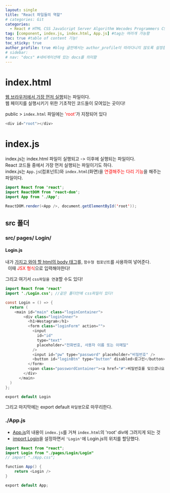 ```yaml
---
layout: single
title: "React 파일들의 역할"
# categories: Git
categories:
  - React # HTML CSS JavaScript Server Algorithm Wecodes Programmers CS Github Blog
tag: [component, index.js, index.html, App.js] #tag는 여러개 가능함
toc: true #table of content 기능!
toc_sticky: true
author_profile: true #blog 글안에서는 author_profile이 따라다니지 않도록 설정함
# sidebar:
# nav: "docs" #네비게이션에 있는 docs를 의미함
---
```


# index.html

<u>웹 브라우저에서 가장 먼저 실행</u>되는 파일이다.  
웹 페이지를 실행시키기 위한 기초적인 코드들이 모여있는 곳이다!

public > `index.html` 파일에는 <span style="color:red">'root'</span>가 지정되어 있다

```java
<div id="root"></div>
```

# index.js

index.js는 index.html 파일이 실행되고 -> 이후에 실행되는 파일이다.  
React 코드들 중에서 가장 먼저 실행되는 파일이기도 하다.  
index.js는 `App.js`(컴포넌트)와 `index.html`(화면)을 <span style="color:red">연결해주는 다리 기능</span>을 해주는 파일이다.

```java
import React from 'react';
import ReactDOM from 'react-dom';
import App from './App';

ReactDOM.render(<App />, document.getElementById('root'));
```

## src 폴더

### src/ pages/ Login/

#### Login.js

내가 <u>가지고 와야 할 html의 body 태그</u>를, `함수형 컴포넌트`를 사용하여 넣어준다.  
&nbsp; 이때 <span style="color:red">JSX 형식</span>으로 입력해야한다!

그리고 여기서 `css파일을 연결`할 수도 있다!

```java
import React from 'react'
import './Login.css'; //같은 폴더안에 css파일이 있다!

const Login = () => {
  return (
    <main id="main" class="loginContainer">
        <div class="loginInner">
          <h1>Westagram</h1>
          <form class="loginForm" action="">
            <input
              id="id"
              type="text"
              placeholder="전화번호, 사용자 이름 또는 이메일"
            />
            <input id="pw" type="password" placeholder="비밀번호" />
            <button id="loginBtn" type="button" disabled>로그인</button>
          </form>
          <span class="passwordContainer"><a href="#">비밀번호를 잊으셨나요?</a></span>
        </div>
      </main>
  )
};

export default Login
```

그리고 마지막에는 export default `파일명`으로 마무리한다.

### ./App.js

- <u>App.js</u>의 내용이 `index.js`를 거쳐 `index.html`의 'root' div에 그려지게 되는 것
- <u>import Login</u>을 설정하면서 `'Login'`에 Login.js의 위치를 할당했다.

```java
import React from "react";
import Login from "./pages/Login/Login"
// import "./App.css";

function App() {
    return <Login />
}

export default App;
```

<!-- ### 2. Link 넣기

```

유형 1: (설명어를 입력) : [gunhee's coding blog](https://gunhee-jeong.github.io/)
유형 2: (URL 자동연결) : <https://gunhee-jeong.github.io/>
유형 3: (동일 파일 내 '문단으로 이동') : [1. Header로 이동](###-1-header)

```

유형 1: (설명어를 입력) : [gunhee's coding blog](https://gunhee-jeong.github.io/)
유형 2: (URL 자동연결) : <https://gunhee-jeong.github.io/>
유형 3: (동일 파일 내 '문단으로 이동') : [1. Header로 이동](#1-header)
유형 3의 방법

1. 특수문자를 제거
2. 스페이스는 -로 바꾸고
3. 대문자는 소문자로!
   그래서 ### 1. Header -> #1-header

## Link: [google][https://www.google.com/]

### 3. 수평선

```

---

```

---

### 4. 라인 바꾸기

```

스페이스바를 2번 눌러주면 다음칸으로
이동할 수 있어요!

```

---

스페이스바를 2번 눌러주면
다음칸으로 이동할 수 있어요!

### 5. list 만들기

```

1. 1번
2. 2번
3. 3번

- 순서없는 list
  - 순서없는 list
    - 순서없는 list

```

1. 1번
2. 2번
3. 3번

- 순서없는 list
  - 순서없는 list
    - 순서없는 list

---

### 6. font 관련

```

**진하게** -> 볼드
_기울여서_ -> 이탤릭체
~~취소선~~ -> 취소선

<ul>밑줄넣기</ul> -> 밑줄
<span style="color:red">빨간 글씨</span> -> 글자색
이것이 `인라인` 입니다 -> 인라인 코드
```

**진하게** -> 볼드
_기울여서_ -> 이탤릭체
~~취소선~~ -> 취소선
<u>밑줄넣기</u> -> 밑줄
<span style="color:red">빨간 글씨</span>
이것이 `인라인` 입니다 -> 인라인 코드

---

### 7. 인용구문

```
> coding
>
> > JavaScript
> >
> > > 내가 프짱!
```

> coding
>
> > JavaScript
> >
> > > 내가 프짱!

---

### 8. 이미지 삽입

```
유형1: ('사이즈를 조절' -> HTML 태그 사용) : <img src="https://gunhee-jeong.github.io/assets/images/blogLogo.png" width="300" height="200">
유형2: (이미지 삽입 후 -> 링크 걸기)
[![이미지](https://gunhee-jeong.github.io/assets/images/blogLogo/blogLogo.png)](https://gunhee-jeong.github.io/)
```

유형1: ('사이즈를 조절' -> HTML 태그 사용) : <img src="https://gunhee-jeong.github.io/assets/images/blogLogo.png" width="300" height="200">
유형2: (이미지 삽입 후 -> 링크 걸기)
[![이미지](https://gunhee-jeong.github.io/assets/images/blogLogo.png)](https://gunhee-jeong.github.io/)

### 9. 표 만들기

```
||국어|영어|
| :--- | ---: | :--: |
|건희 | 100점 | 100점
|철수 | 100점 | 100점
```

|      |  국어 | 영어  |
| :--- | ----: | :---: |
| 건희 | 100점 | 100점 |
| 철수 | 100점 | 100점 |

> - header를 넣고 싶은 경우 ---을 사용하고 :을 이용하여 정렬에 사용함!

### 10. 토글 만들기

```
<details>
<summary>여기를 누르세요</summary>
<div markdown="1">
숨겨진 내용
</div>
</details>
```

<details>
<summary>여기를 누르세요</summary>
<div markdown="1">
숨겨진 내용
</div>
</details> -->

